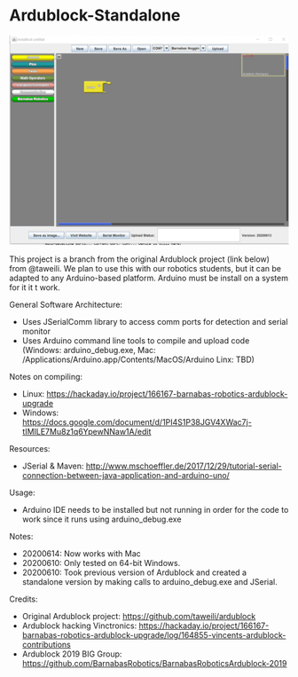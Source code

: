 # Ardublock-Standalone

![Screenshot](/images/SharedScreenshot.jpg)

This project is a branch from the original Ardublock project (link below) from @taweili.  We plan to use this with our robotics students, but it can be adapted to any Arduino-based platform.  Arduino must be install on a system for it it t work.  

General Software Architecture:
- Uses JSerialComm library to access comm ports for detection and serial monitor
- Uses Arduino command line tools to compile and upload code (Windows: arduino_debug.exe, Mac: /Applications/Arduino.app/Contents/MacOS/Arduino Linx: TBD)

Notes on compiling:
- Linux: https://hackaday.io/project/166167-barnabas-robotics-ardublock-upgrade
- Windows: https://docs.google.com/document/d/1PI4S1P38JGV4XWac7j-tIMILE7Mu8z1q6YpewNNaw1A/edit

Resources:
- JSerial & Maven: http://www.mschoeffler.de/2017/12/29/tutorial-serial-connection-between-java-application-and-arduino-uno/

Usage:
- Arduino IDE needs to be installed but not running in order for the code to work since it runs using arduino_debug.exe

Notes:
- 20200614: Now works with Mac
- 20200610: Only tested on 64-bit Windows.
- 20200610: Took previous version of Ardublock and created a standalone version by making calls to arduino_debug.exe and JSerial.

Credits:
- Original Ardublock project: https://github.com/taweili/ardublock
- Ardublock hacking Vinctronics: https://hackaday.io/project/166167-barnabas-robotics-ardublock-upgrade/log/164855-vincents-ardublock-contributions
- Ardublock 2019 BIG Group: https://github.com/BarnabasRobotics/BarnabasRoboticsArdublock-2019
